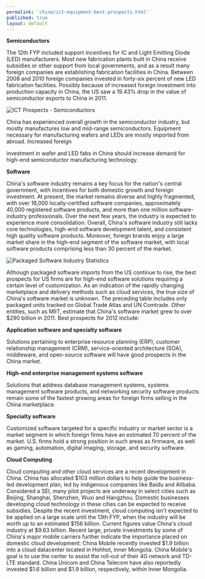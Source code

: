 ```yaml
---
permalink: 'china/ict-equipment-best-prospects.html'
published: true
layout: default
---
```

**Semiconductors**

The 12th FYP included support incentives for IC and Light Emitting Diode (LED) manufacturers. Most new fabrication plants built in China receive subsidies or other support from local governments, and as a result many foreign companies are establishing fabrication facilities in China. Between 2008 and 2010 foreign companies invested in forty-six percent of new LED fabrication facilities. Possibly because of increased foreign investment into production capacity in China, the US saw a 19.43% drop in the value of semiconductor exports to China in 2011.

![ICT Prospects - Semiconductors](../images/chap4-ict-prospects.png)

China has experienced overall growth in the semiconductor industry, but mostly manufactures low and mid-range semiconductors. Equipment necessary for manufacturing wafers and LEDs are mostly imported from abroad. Increased foreign

investment in wafer and LED fabs in China should increase demand for high-end semiconductor manufacturing technology.

**Software**

China's software industry remains a key focus for the nation's central government, with incentives for both domestic growth and foreign investment. At present, the market remains diverse and highly fragmented, with over 16,000 locally-certified software companies, approximately 40,000 registered software products, and more than one million software-industry professionals. Over the next few years, the industry is expected to experience more consolidation. Overall, China's software industry still lacks core technologies, high-end software development talent, and consistent high quality software products. Moreover, foreign brands enjoy a large market share in the high-end segment of the software market, with local software products comprising less than 30 percent of the market.

![Packaged Software Industry Statistics](../images/chap4-ict-software.png)

Although packaged software imports from the US continue to rise, the best prospects for US firms are for high-end software solutions requiring a certain level of customization. As an indication of the rapidly changing marketplace and delivery methods such as cloud services, the true size of China's software market is unknown. The preceding table includes only packaged units tracked on Global Trade Atlas and UN Comtrade. Other entities, such as MIIT, estimate that China's software market grew to over $290 billion in 2011. Best prospects for 2012 include:

**Application software and specialty software**

Solutions pertaining to enterprise resource planning (ERP), customer relationship management (CRM), service-oriented architecture (SOA), middleware, and open-source software will have good prospects in the China market.

**High-end enterprise management systems software**

Solutions that address database management systems, systems management software products, and networking security software products remain some of the fastest growing areas for foreign firms selling in the China marketplace.

**Specialty software**

Customized software targeted for a specific industry or market sector is a market segment in which foreign firms have an estimated 70 percent of the market. U.S. firms hold a strong position in such areas as firmware, as well as gaming, automation, digital imaging, storage, and security software.
 
**Cloud Computing**

Cloud computing and other cloud services are a recent development in China. China has allocated $103 million dollars to help guide the business-led development plan, led by indigenous companies like Baidu and Alibaba. Considered a SEI, many pilot projects are underway in select cities such as Beijing, Shanghai, Shenzhen, Wuxi and Hangzhou. Domestic businesses developing cloud technology in these cities can be expected to receive subsidies. Despite the recent investment, cloud computing isn't expected to be applied on a large scale until the 13th FYP, when the industry will be worth up to an estimated $156 billion. Current figures value China's cloud industry at $9.63 billion. Recent large, private investments by some of China's major mobile carriers further indicate the importance placed on domestic cloud development: China Mobile recently invested $1.9 billion into a cloud datacenter located in Hohhot, Inner Mongolia. China Mobile's goal is to use the center to assist the roll-out of their 4G network and TD-LTE standard. China Unicom and China Telecom have also reportedly invested $1.6 billion and $1.9 billion, respectively, within Inner Mongolia.

